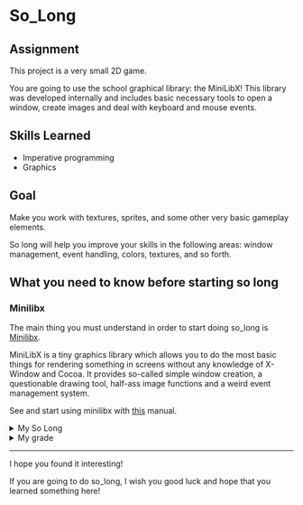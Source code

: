 # So_Long

## Assignment

This project is a very small 2D game.

You are going to use the school graphical library: the MiniLibX! This library was
developed internally and includes basic necessary tools to open a window, create images
and deal with keyboard and mouse events.

## Skills Learned

  - Imperative programming
  - Graphics

## Goal

Make you work with textures, sprites, and some other very basic gameplay elements.

So long will help you improve your skills in the following areas: window management,
event handling, colors, textures, and so forth.

## What you need to know before starting so long

### Minilibx

The main thing you must understand in order to start doing so_long is <a href="https://harm-smits.github.io/42docs/libs/minilibx">Minilibx</a>.

MiniLibX is a tiny graphics library which allows you to do the most basic things for rendering something in screens without any knowledge of X-Window and Cocoa. It provides so-called simple window creation, a questionable drawing tool, half-ass image functions and a weird event management system.

See and start using minilibx with <a href="https://qst0.github.io/ft_libgfx/man_mlx.html">this</a> manual.

<details><summary>My So Long</summary>

<br>

  This gifs have a lot of delay. Git clone it and play by yourself (only works for linux OS) !

#### Menu

  ![Screencast-from-22-09-2022-18183](https://user-images.githubusercontent.com/91686183/191812033-26c1e416-baed-4974-9bd5-25873a1f79a3.gif)

#### Game

  ![Screencast from 22-09-2022 18_06_42](https://user-images.githubusercontent.com/91686183/191809639-b10f346d-5c52-4d80-80c8-f38eb883990c.gif)
  
</details>

<details><summary>My grade</summary>
  
  ![image](https://user-images.githubusercontent.com/91686183/169928122-e9d298b3-7720-40ba-b932-07404a8c2e15.png)
  
</details>

<hr>

I hope you found it interesting!

If you are going to do so_long, I wish you good luck and hope that you learned something here!
